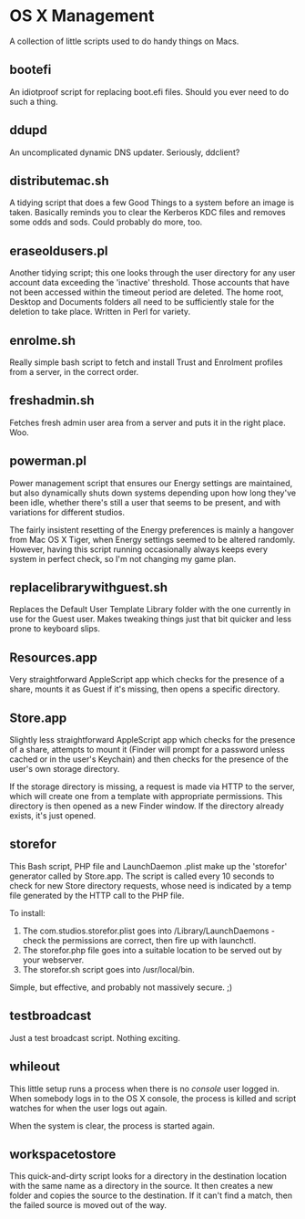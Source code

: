 OS X Management
===============

A collection of little scripts used to do handy things on Macs.


bootefi
-------

An idiotproof script for replacing boot.efi files. Should you ever need to do such a thing.


ddupd
-----

An uncomplicated dynamic DNS updater. Seriously, ddclient?


distributemac.sh
----------------

A tidying script that does a few Good Things to a system before an image is taken. Basically reminds you to clear the Kerberos KDC files and removes some odds and sods. Could probably do more, too.


eraseoldusers.pl
----------------

Another tidying script; this one looks through the user directory for any user account data exceeding the 'inactive' threshold. Those accounts that have not been accessed within the timeout period are deleted. The home root, Desktop and Documents folders all need to be sufficiently stale for the deletion to take place. Written in Perl for variety.


enrolme.sh
----------

Really simple bash script to fetch and install Trust and Enrolment profiles from a server, in the correct order.


freshadmin.sh
-------------

Fetches fresh admin user area from a server and puts it in the right place. Woo.


powerman.pl
-----------

Power management script that ensures our Energy settings are maintained, but also dynamically shuts down systems depending upon how long they've been idle, whether there's still a user that seems to be present, and with variations for different studios.

The fairly insistent resetting of the Energy preferences is mainly a hangover from Mac OS X Tiger, when Energy settings seemed to be altered randomly. However, having this script running occasionally always keeps every system in perfect check, so I'm not changing my game plan.


replacelibrarywithguest.sh
--------------------------

Replaces the Default User Template Library folder with the one currently in use for the Guest user. Makes tweaking things just that bit quicker and less prone to keyboard slips.


Resources.app
-------------

Very straightforward AppleScript app which checks for the presence of a share, mounts it as Guest if it's missing, then opens a specific directory.


Store.app
---------

Slightly less straightforward AppleScript app which checks for the presence of a share, attempts to mount it (Finder will prompt for a password unless cached or in the user's Keychain) and then checks for the presence of the user's own storage directory.

If the storage directory is missing, a request is made via HTTP to the server, which will create one from a template with appropriate permissions. This directory is then opened as a new Finder window. If the directory already exists, it's just opened.


storefor
--------

This Bash script, PHP file and LaunchDaemon .plist make up the 'storefor' generator called by Store.app. The script is called every 10 seconds to check for new Store directory requests, whose need is indicated by a temp file generated by the HTTP call to the PHP file.

To install:

1. The com.studios.storefor.plist goes into /Library/LaunchDaemons - check the permissions are correct, then fire up with launchctl.
2. The storefor.php file goes into a suitable location to be served out by your webserver.
3. The storefor.sh script goes into /usr/local/bin.

Simple, but effective, and probably not massively secure. ;)


testbroadcast
-------------
Just a test broadcast script. Nothing exciting.


whileout
--------

This little setup runs a process when there is no *console* user logged in. When somebody logs in to the OS X console, the process is killed and script watches for when the user logs out again.

When the system is clear, the process is started again.

workspacetostore
----------------

This quick-and-dirty script looks for a directory in the destination location with the same name as a directory in the source. It then creates a new folder and copies the source to the destination. If it can't find a match, then the failed source is moved out of the way.

